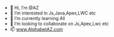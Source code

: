 - 👋 Hi, I’m @AZ
- 👀 I’m interested in Js,Java,Apex,LWC etc
- 🌱 I’m currently learning All
- 💞️ I’m looking to collaborate on Js,Apex,Lwc etc
- 📫 www.AlphabetAZ.com

